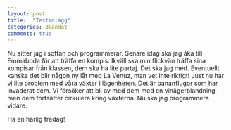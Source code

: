 ```yaml
---
layout: post
title:  "Testinlägg"
categories: Blandat
comments: true
---
```


Nu sitter jag i soffan och programmerar. Senare idag ska jag åka till Emmaboda för att träffa en kompis. Ikväll ska min flickvän träffa sina kompisar från klassen, dem ska ha lite partaj. Det ska jag med. Eventuellt kanske det blir någon ny låt med La Venuz, man vet inte riktigt! Just nu har vi lite problem med våra växter i lägenheten. Det är bananflugor som har invaderat dem. Vi försöker att bli av med dem med en vinägerblandning, men dem fortsätter cirkulera kring växterna. Nu ska jag programmera vidare. 

Ha en härlig fredag!